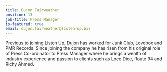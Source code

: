 ```yaml
---
title: Dujon Fairweather
position: 13
job-title: Press Manager
is-featured: true
email: dujon.fairweather@listen-up.biz
---
```


Previous to joining Listen Up, Dujon has worked for Junk Club, Lovebox and PMR Records. Since joining the company he has risen from his original role of Press Co-ordinator to Press Manager where he brings a wealth of industry experience and passion to clients such as Loco Dice, Route 94 and Richy Ahmed.